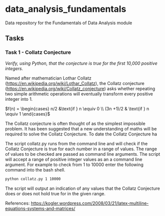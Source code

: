 # data_analysis_fundamentals

Data repository for the Fundamentals of Data Analysis module

## Tasks

### Task 1 - Collatz Conjecture
*Verify, using Python, that the conjecture is true for the first 10,000 positive integers.*

Named after mathematician Lothar Collatz (https://en.wikipedia.org/wiki/Lothar_Collatz), the Collatz conjecture (https://en.wikipedia.org/wiki/Collatz_conjecture) asks whether repeating two simple arithmetic operations will eventually transform every positive integer into 1.

$f(n) = \begin{cases} n/2 &\text{if } n \equiv 0 \\
(3n +1)/2 & \text{if } n \equiv 1 \end{cases}$

The Collatz conjecture is often thought of as the simplest impossible problem. It has been suggested that a new understanding of maths will be required to solve the Collatz Conjecture. To date the Collatz Conjecture ha



The script collatz.py runs from the command line and will check if the Collatz Conjecture is true for each number in a range of values. The range of values to be checked are passed as command line arguments. The script will accept a range of positive integer values as an a command line argument. For example to check from 1 to 10000 enter the following command into the bash shell.

```bash
python collatz.py 1 10000
```

The script will output an indication of any values that the Collatz Conjecture does or does not hold true for in the given range.


References: https://kogler.wordpress.com/2008/03/21/latex-multiline-equations-systems-and-matrices/
